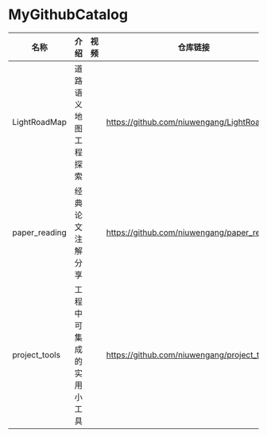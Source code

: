 # MyGithubCatalog


| 名称          | 介绍                     | 视频 | 仓库链接                                    | 状态   |
| ------------- | ------------------------ | ---- | ------------------------------------------- | ------ |
| LightRoadMap  | 道路语义地图工程探索     |      | https://github.com/niuwengang/LightRoadMap  | 更新中 |
| paper_reading | 经典论文注解分享         |      | https://github.com/niuwengang/paper_reading | 更新中 |
| project_tools | 工程中可集成的实用小工具 |      | https://github.com/niuwengang/project_tools | 更新中 |

